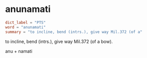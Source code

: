 # anunamati

``` toml
dict_label = "PTS"
word = "anunamati"
summary = "to incline, bend (intrs.), give way Mil.372 (of a"
```

to incline, bend (intrs.), give way Mil.372 (of a bow).

anu \+ namati

